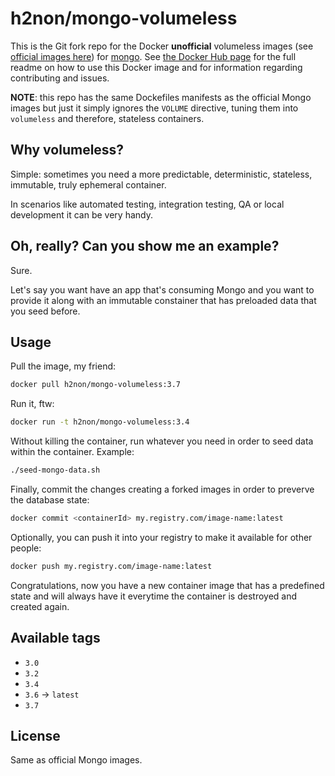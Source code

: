 # h2non/mongo-volumeless

This is the Git fork repo for the Docker **unofficial** volumeless images (see [official images here](https://docs.docker.com/docker-hub/official_repos/)) for [mongo](https://registry.hub.docker.com/_/mongo/). See [the Docker Hub page](https://registry.hub.docker.com/_/mongo/) for the full readme on how to use this Docker image and for information regarding contributing and issues.

**NOTE**: this repo has the same Dockefiles manifests as the official Mongo images but just it simply ignores the `VOLUME` directive, tuning them into `volumeless` and therefore, stateless containers.

## Why volumeless?

Simple: sometimes you need a more predictable, deterministic, stateless, immutable, truly ephemeral container.

In scenarios like automated testing, integration testing, QA or local development it can be very handy.

## Oh, really? Can you show me an example?

Sure.

Let's say you want have an app that's consuming Mongo and you want to provide it along with an immutable constainer that has preloaded data that you seed before.

## Usage

Pull the image, my friend:
```bash
docker pull h2non/mongo-volumeless:3.7
```

Run it, ftw:
```bash
docker run -t h2non/mongo-volumeless:3.4
```

Without killing the container, run whatever you need in order to seed data within the container. Example: 
```bash
./seed-mongo-data.sh
```

Finally, commit the changes creating a forked images in order to preverve the database state:
```bash
docker commit <containerId> my.registry.com/image-name:latest
```

Optionally, you can push it into your registry to make it available for other people:
```bash
docker push my.registry.com/image-name:latest 
```

Congratulations, now you have a new container image that has a predefined state and will always have it everytime the container is destroyed and created again.

## Available tags

- `3.0`
- `3.2`
- `3.4`
- `3.6` -> `latest`
- `3.7`

## License

Same as official Mongo images.
